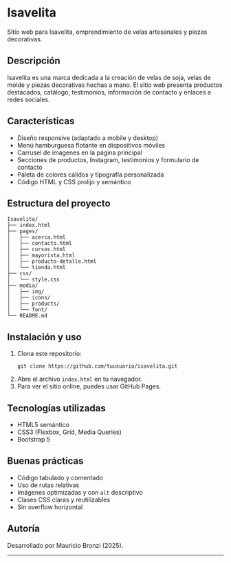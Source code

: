 # Isavelita

Sitio web para Isavelita, emprendimiento de velas artesanales y piezas decorativas.

## Descripción
Isavelita es una marca dedicada a la creación de velas de soja, velas de molde y piezas decorativas hechas a mano. El sitio web presenta productos destacados, catálogo, testimonios, información de contacto y enlaces a redes sociales.

## Características
- Diseño responsive (adaptado a mobile y desktop)
- Menú hamburguesa flotante en dispositivos móviles
- Carrusel de imágenes en la página principal
- Secciones de productos, Instagram, testimonios y formulario de contacto
- Paleta de colores cálidos y tipografía personalizada
- Código HTML y CSS prolijo y semántico

## Estructura del proyecto
```
Isavelita/
├── index.html
├── pages/
│   ├── acerca.html
│   ├── contacto.html
│   ├── cursos.html
│   ├── mayorista.html
│   ├── producto-detalle.html
│   └── tienda.html
├── css/
│   └── style.css
├── media/
│   ├── img/
│   ├── icons/
│   ├── products/
│   └── font/
└── README.md
```

## Instalación y uso
1. Clona este repositorio:
   ```
   git clone https://github.com/tuusuario/isavelita.git
   ```
2. Abre el archivo `index.html` en tu navegador.
3. Para ver el sitio online, puedes usar GitHub Pages.

## Tecnologías utilizadas
- HTML5 semántico
- CSS3 (Flexbox, Grid, Media Queries)
- Bootstrap 5 

## Buenas prácticas
- Código tabulado y comentado
- Uso de rutas relativas
- Imágenes optimizadas y con `alt` descriptivo
- Clases CSS claras y reutilizables
- Sin overflow horizontal

## Autoría
Desarrollado por Mauricio Bronzi (2025).

---
